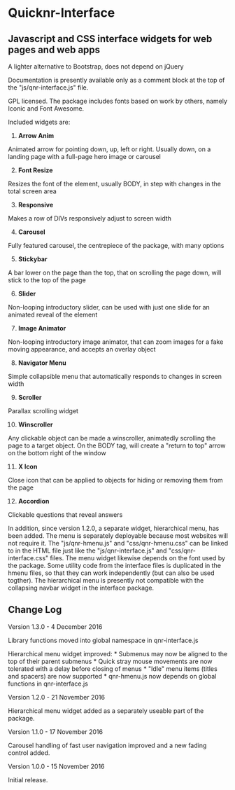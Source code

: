 # Quicknr-Interface

Javascript and CSS interface widgets for web pages and web apps
-----------------

A lighter alternative to Bootstrap, does not depend on jQuery

Documentation is presently available only as a comment block at the top of the "js/qnr-interface.js" file.

GPL licensed. The package includes fonts based on work by others, namely Iconic and Font Awesome.

Included widgets are:

1. **Arrow Anim**

  Animated arrow for pointing down, up, left or right. Usually down, on a landing page with a full-page hero image or carousel

2. **Font Resize**

  Resizes the font of the element, usually BODY, in step with changes in the total screen area

3. **Responsive**

  Makes a row of DIVs responsively adjust to screen width

4. **Carousel**

  Fully featured carousel, the centrepiece of the package, with many options

5. **Stickybar**

  A bar lower on the page than the top, that on scrolling the page down, will stick to the top of the page

6. **Slider**

  Non-looping introductory slider, can be used with just one slide for an animated reveal of the element

7. **Image Animator**

  Non-looping introductory image animator, that can zoom images for a fake moving appearance, and accepts an overlay object

8. **Navigator Menu**

  Simple collapsible menu that automatically responds to changes in screen width

9. **Scroller**

  Parallax scrolling widget

10. **Winscroller**

  Any clickable object can be made a winscroller, animatedly scrolling the page to a target object. On the BODY tag, will create a "return to top" arrow on the bottom right of the window

11. **X Icon**

  Close icon that can be applied to objects for hiding or removing them from the page

12. **Accordion**

  Clickable questions that reveal answers

In addition, since version 1.2.0, a separate widget, hierarchical menu, has been added. The menu is separately deployable because most websites will not require it. The "js/qnr-hmenu.js" and "css/qnr-hmenu.css" can be linked to in the HTML file just like the "js/qnr-interface.js" and "css/qnr-interface.css" files. The menu widget likewise depends on the font used by the package. Some utility code from the interface files is duplicated in the hmenu files, so that they can work independently (but can also be used togther). The hierarchical menu is presently not compatible with the collapsing navbar widget in the interface package.

Change Log
----------

Version 1.3.0 - 4 December 2016

  Library functions moved into global namespace in qnr-interface.js

  Hierarchical menu widget improved:
    * Submenus may now be aligned to the top of their parent submenus
    * Quick stray mouse movements are now tolerated with a delay before closing of menus
    * "Idle" menu items (titles and spacers) are now supported
    * qnr-hmenu.js now depends on global functions in qnr-interface.js

Version 1.2.0 - 21 November 2016

  Hierarchical menu widget added as a separately useable part of the package.

Version 1.1.0 - 17 November 2016

  Carousel handling of fast user navigation improved and a new fading control added.

Version 1.0.0 - 15 November 2016

  Initial release.
